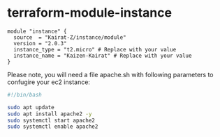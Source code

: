# terraform-module-instance


```hcl
module "instance" {
  source  = "Kairat-Z/instance/module"
  version = "2.0.3"
  instance_type = "t2.micro" # Replace with your value
  instance_name = "Kaizen-Kairat" # Replace with your value
}
```

Please note, you will need a file apache.sh with following parameters to confugire your ec2 instance:

```bash
#!/bin/bash

sudo apt update
sudo apt install apache2 -y
sudo systemctl start apache2
sudo systemctl enable apache2
```